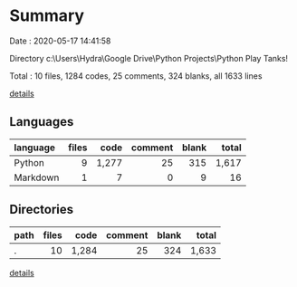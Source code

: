 # Summary

Date : 2020-05-17 14:41:58

Directory c:\Users\Hydra\Google Drive\Python Projects\Python Play Tanks!

Total : 10 files,  1284 codes, 25 comments, 324 blanks, all 1633 lines

[details](details.md)

## Languages
| language | files | code | comment | blank | total |
| :--- | ---: | ---: | ---: | ---: | ---: |
| Python | 9 | 1,277 | 25 | 315 | 1,617 |
| Markdown | 1 | 7 | 0 | 9 | 16 |

## Directories
| path | files | code | comment | blank | total |
| :--- | ---: | ---: | ---: | ---: | ---: |
| . | 10 | 1,284 | 25 | 324 | 1,633 |

[details](details.md)